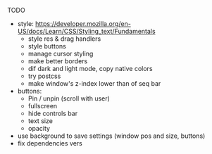TODO
* style: https://developer.mozilla.org/en-US/docs/Learn/CSS/Styling_text/Fundamentals
    * style res & drag handlers
    * style buttons
    * manage cursor styling
    * make better borders
    * dif dark and light mode, copy native colors
    * try postcss
    * make window's z-index lower than of seq bar
* buttons:
    * Pin / unpin (scroll with user)
    * fullscreen
    * hide controls bar
    * text size
    * opacity
* use background to save settings (window pos and size, buttons)
* fix dependencies vers
